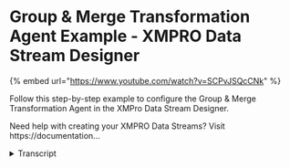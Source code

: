 # Group & Merge Transformation Agent Example - XMPRO Data Stream Designer
{% embed url="https://www.youtube.com/watch?v=SCPvJSQcCNk" %}



Follow this step-by-step example to configure the Group & Merge Transformation Agent in the XMPro Data Stream Designer.

Need help with creating your XMPRO Data Streams? Visit https://documentation...
<details>
<summary>Transcript</summary>Follow this step-by-step example to configure the Group & Merge Transformation Agent in the XMPro Data Stream Designer.

Need help with creating your XMPRO Data Streams? Visit https://documentation...
this example demonstrates how to use the

group and merge agent to group events in

a batch by the asset and date and merge

the data from the other columns

first drag the agent onto the canvas

link the input to the batched pump data

and output to the printer

save the data stream and click on the

agent to configure it

we'll group by asset and date

and we want to merge all other columns

apply the changes

save the data stream

publish it and let's look at the live

data view

the batch of events are collapsed to one

row per asset and date with the first

non-null value used for each of the

merged columns

you can download the files below to try

them out yourself and for more

information about this agent's

properties head to the configuration

page

thank you
</details>